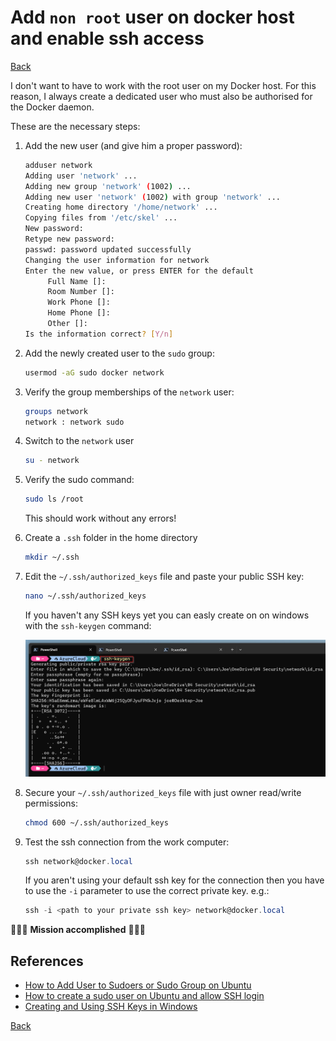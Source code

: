 # Add `non root` user on docker host and enable ssh access

[Back](../README.md)

I don't want to have to work with the root user on my Docker host. For this reason, I always create a dedicated user who must also be authorised for the Docker daemon.

These are the necessary steps:

1. Add the new user (and give him a proper password):

   ```bash
   adduser network
   Adding user 'network' ...
   Adding new group 'network' (1002) ...
   Adding new user 'network' (1002) with group 'network' ...
   Creating home directory '/home/network' ...
   Copying files from '/etc/skel' ...
   New password: 
   Retype new password: 
   passwd: password updated successfully
   Changing the user information for network
   Enter the new value, or press ENTER for the default
        Full Name []: 
        Room Number []: 
        Work Phone []: 
        Home Phone []: 
        Other []: 
   Is the information correct? [Y/n]
   ```

2. Add the newly created user to the `sudo` group:

   ```bash
   usermod -aG sudo docker network
   ```

3. Verify the group memberships of the `network` user:

   ```bash
   groups network
   network : network sudo
   ```

4. Switch to the `network` user

   ```bash
   su - network
   ```

5. Verify the sudo command:
  
   ```bash
   sudo ls /root
   ```

   This should work without any errors!

6. Create a `.ssh` folder in the home directory

   ```bash
   mkdir ~/.ssh
   ```

7. Edit the `~/.ssh/authorized_keys` file and paste your public SSH key:

   ```bash
   nano ~/.ssh/authorized_keys
   ```

   If you haven't any SSH keys yet you can easly create on on windows with the `ssh-keygen` command:

   ![ssh-keygen](assets/ssh-keygen.png)

8. Secure your `~/.ssh/authorized_keys` file with just owner read/write permissions:

   ```bash
   chmod 600 ~/.ssh/authorized_keys
   ```

9. Test the ssh connection from the work computer:

    ```powershell
    ssh network@docker.local
    ```

    If you aren't using your default ssh key for the connection then you have to use the `-i` parameter to use the correct private key. e.g.:

    ```powershell
    ssh -i <path to your private ssh key> network@docker.local
    ```

🚀🚀🚀 **Mission accomplished** 🚀🚀🚀

## References

- [How to Add User to Sudoers or Sudo Group on Ubuntu](https://phoenixnap.com/kb/how-to-create-sudo-user-on-ubuntu)
- [How to create a sudo user on Ubuntu and allow SSH login](https://thucnc.medium.com/how-to-create-a-sudo-user-on-ubuntu-and-allow-ssh-login-20e28065d9ff)
- [Creating and Using SSH Keys in Windows](https://www.purdue.edu/science/scienceit/ssh-keys-windows.html)

[Back](../README.md)
